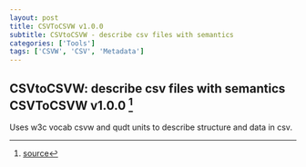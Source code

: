 ```yaml
---
layout: post
title: CSVToCSVW v1.0.0
subtitle: CSVtoCSVW - describe csv files with semantics
categories: ['Tools']
tags: ['CSVW', 'CSV', 'Metadata']
---
```


## CSVtoCSVW: describe csv files with semantics CSVToCSVW v1.0.0 [^fn1]

Uses w3c vocab csvw and qudt units to describe structure and data in csv.

[^fn1]: [source](https://github.com/Mat-O-Lab/CSVtoCSVW/releases/tag/v1.0.0)